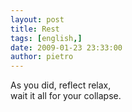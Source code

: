 ```yaml
---
layout: post
title: Rest
tags: [english,]
date: 2009-01-23 23:33:00
author: pietro
---
```

As you did, reflect relax,<br/>wait it all for your collapse.
